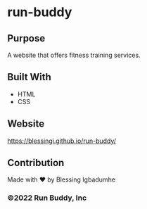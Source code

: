 # run-buddy
## Purpose
A website that offers fitness training services.

## Built With
* HTML
* CSS

## Website
https://blessingi.github.io/run-buddy/

## Contribution
Made with ❤️ by Blessing Igbadumhe

### ©️2022 Run Buddy, Inc 
